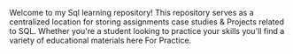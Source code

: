 Welcome to my Sql learning  repository! This repository serves as a centralized location for storing assignments case studies & Projects related to SQL. Whether you're a student looking to practice your skills you'll find a variety of educational materials here For Practice.
